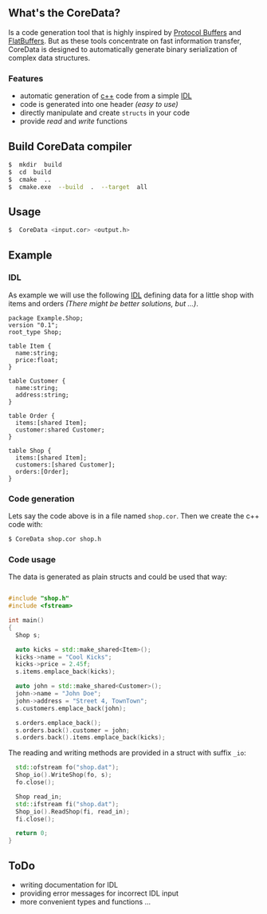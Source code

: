 
##  What's  the  CoreData?
Is a code generation tool that is highly inspired by [Protocol Buffers](https://developers.google.com/protocol-buffers/)
and [FlatBuffers](https://google.github.io/flatbuffers/). But as these tools concentrate on fast information transfer,
CoreData is designed to automatically generate binary serialization of complex data structures.

### Features
* automatic generation of [c++](https://en.wikipedia.org/wiki/C++) code from a simple
  [IDL](https://en.wikipedia.org/wiki/Interface_description_language)
* code is generated into one header *(easy to use)*
* directly manipulate and create `structs` in your code
* provide *read* and *write* functions

##  Build CoreData compiler

```sh
$  mkdir  build
$  cd  build
$  cmake  ..
$  cmake.exe  --build  .  --target  all
```

##  Usage

```sh
$  CoreData <input.cor> <output.h>
```

##  Example

### IDL

As example we will use the following [IDL](https://en.wikipedia.org/wiki/Interface_description_language) defining data
for a little shop with items and orders *(There might be better solutions, but ...)*.


```
package Example.Shop;
version "0.1";
root_type Shop;

table Item {
  name:string;
  price:float;
}

table Customer {
  name:string;
  address:string;
}

table Order {
  items:[shared Item];
  customer:shared Customer;
}

table Shop {
  items:[shared Item];
  customers:[shared Customer];
  orders:[Order];
}
```

### Code generation

Lets say the code above is in a file named `shop.cor`. Then we create the c++ code with:

```sh
$ CoreData shop.cor shop.h
```

### Code usage

The data is generated as plain structs and could be used that way:

```cpp

#include "shop.h"
#include <fstream>

int main()
{
  Shop s;

  auto kicks = std::make_shared<Item>();
  kicks->name = "Cool Kicks";
  kicks->price = 2.45f;
  s.items.emplace_back(kicks);

  auto john = std::make_shared<Customer>();
  john->name = "John Doe";
  john->address = "Street 4, TownTown";
  s.customers.emplace_back(john);

  s.orders.emplace_back();
  s.orders.back().customer = john;
  s.orders.back().items.emplace_back(kicks);

```

The reading and writing methods are provided in a struct with suffix `_io`:


```cpp
  std::ofstream fo("shop.dat");
  Shop_io().WriteShop(fo, s);
  fo.close();

  Shop read_in;
  std::ifstream fi("shop.dat");
  Shop_io().ReadShop(fi, read_in);
  fi.close();

  return 0;
}
```

## ToDo

* writing documentation for IDL
* providing error messages for incorrect IDL input
* more convenient types and functions ...
